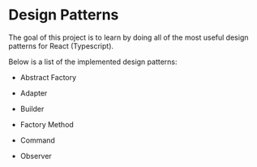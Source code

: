 # Design Patterns

The goal of this project is to learn by doing all of the most useful design patterns for React (Typescript).

Below is a list of the implemented design patterns:

- Abstract Factory
- Adapter
- Builder
- Factory Method
- Command

- Observer
